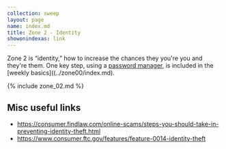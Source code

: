 ```yaml
---
collection: sweep
layout: page
name: index.md
title: Zone 2 - Identity
showonindexas: link
---
```


 Zone 2 is “identity,” how to increase the chances they you're you and they're them. One key step, using a [password manager](../zone00/password_manager.md), is included in the [weekly basics]((../zone00/index.md). 

{% include zone_02.md %}

## Misc useful links
* <https://consumer.findlaw.com/online-scams/steps-you-should-take-in-preventing-identity-theft.html>
* <https://www.consumer.ftc.gov/features/feature-0014-identity-theft>
